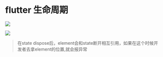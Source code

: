# flutter 生命周期

![](http://gw.alicdn.com/mt/TB1.MOKurPpK1RjSZFFXXa5PpXa-1394-1314.png)

![](http://gw.alicdn.com/mt/TB1GRqZtVzqK1RjSZFoXXbfcXXa-876-740.png)


> 在state dispose后，element会和state断开相互引用，如果在这个时候开发者去拿element的位置,就会报异常